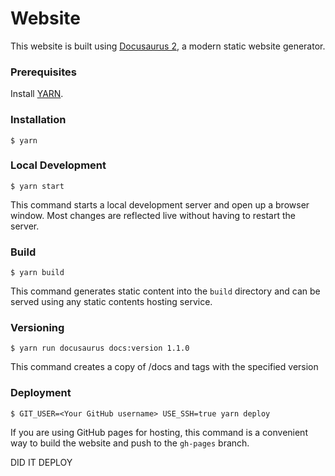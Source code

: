 # Website

This website is built using [Docusaurus 2](https://v2.docusaurus.io/), a modern static website generator.

### Prerequisites

Install [YARN](https://classic.yarnpkg.com/en/docs/install/).

### Installation

```
$ yarn
```

### Local Development

```
$ yarn start
```

This command starts a local development server and open up a browser window. Most changes are reflected live without having to restart the server.

### Build

```
$ yarn build
```

This command generates static content into the `build` directory and can be served using any static contents hosting service.

### Versioning

```
$ yarn run docusaurus docs:version 1.1.0
```

This command creates a copy of /docs and tags with the specified version

### Deployment

```
$ GIT_USER=<Your GitHub username> USE_SSH=true yarn deploy
```

If you are using GitHub pages for hosting, this command is a convenient way to build the website and push to the `gh-pages` branch.



DID IT DEPLOY
